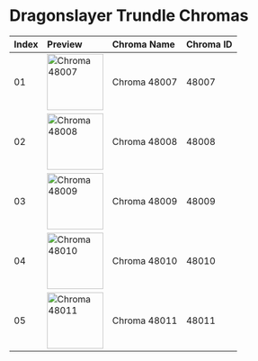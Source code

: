# Dragonslayer Trundle Chromas

| Index | Preview | Chroma Name | Chroma ID |
|:---|:---|:---|:---|
| 01 | <img src='https://raw.communitydragon.org/latest/plugins/rcp-be-lol-game-data/global/default/v1/champion-chroma-images/48/48007.png' alt='Chroma 48007' width='100'> | Chroma 48007 | 48007 |
| 02 | <img src='https://raw.communitydragon.org/latest/plugins/rcp-be-lol-game-data/global/default/v1/champion-chroma-images/48/48008.png' alt='Chroma 48008' width='100'> | Chroma 48008 | 48008 |
| 03 | <img src='https://raw.communitydragon.org/latest/plugins/rcp-be-lol-game-data/global/default/v1/champion-chroma-images/48/48009.png' alt='Chroma 48009' width='100'> | Chroma 48009 | 48009 |
| 04 | <img src='https://raw.communitydragon.org/latest/plugins/rcp-be-lol-game-data/global/default/v1/champion-chroma-images/48/48010.png' alt='Chroma 48010' width='100'> | Chroma 48010 | 48010 |
| 05 | <img src='https://raw.communitydragon.org/latest/plugins/rcp-be-lol-game-data/global/default/v1/champion-chroma-images/48/48011.png' alt='Chroma 48011' width='100'> | Chroma 48011 | 48011 |
